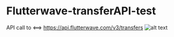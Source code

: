 # Flutterwave-transferAPI-test
API call to <==> https://api.flutterwave.com/v3/transfers
![alt text](https://firebasestorage.googleapis.com/v0/b/nmnote-93d27.appspot.com/o/Screenshot%20from%202020-12-16%2010-32-49.png?alt=media&token=1759f8a6-d9b1-4383-b759-ca33481de2b8)
